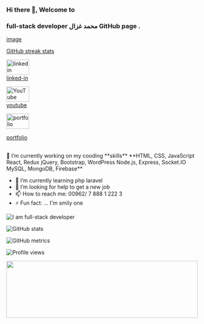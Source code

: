### Hi there 👋, Welcome to 
### full-stack developer  محمد غزال GitHub page . 


[image](https://user-images.githubusercontent.com/69714442/151793100-322f76ad-9b4d-432b-b184-371a934e4d2f.png)


[GitHub streak stats](https://github-readme-streak-stats.herokuapp.com/?user=Mohammad-Ghazal)  


 [<img src='https://cdn-icons-png.flaticon.com/512/174/174857.png' alt='linkedin' height='40' width='60'>](https://www.linkedin.com/in/mohammad-g-ghazal/)  
[linked-in](https://www.linkedin.com/in/mohammad-g-ghazal/)


 [<img src='https://upload.wikimedia.org/wikipedia/commons/0/09/YouTube_full-color_icon_%282017%29.svg' alt='YouTube' height='40' width='60'>](https://www.youtube.com/channel/UCt-0Wm2j7mvCP5MCic_EA1Q)  
[youtube](https://www.youtube.com/channel/UCt-0Wm2j7mvCP5MCic_EA1Q)


[<img src='https://www.pinclipart.com/picdir/big/181-1814767_person-svg-png-icon-free-download-profile-icon.png' alt='portfolio' height='40' width='60'>](https://mohammad-ghazal.github.io/Ghazal-Portfolio/)

 [portfolio](https://mohammad-ghazal.github.io/Ghazal-Portfolio/)


<br>
🔭 I’m currently working on my cooding **skills**
**HTML, CSS, JavaScript
React, Redux
jQuery, Bootstrap, WordPress
Node.js, Express, Socket.IO
MySQL, MongoDB, Firebase**

- 🌱 I’m currently learning php laravel
- 🤔 I’m looking for help to get a new job
- 📫 How to reach me: 00962/ 7 888 1 222 3
- ⚡ Fun fact: ... I'm smily one 



![I am full-stack developer](https://media-exp1.licdn.com/dms/image/C4D16AQEHmodmBhqeyQ/profile-displaybackgroundimage-shrink_350_1400/0/1609525251539?e=1649289600&v=beta&t=2rldBL4azXo8AmBrTZ-NLoSr7nuTB75hXyS8tEDksLE)






![GitHub stats](https://github-readme-stats.vercel.app/api?username=Mohammad-Ghazal&show_icons=true)  

![GitHub metrics](https://metrics.lecoq.io/Mohammad-Ghazal)  


![Profile views](https://gpvc.arturio.dev/Mohammad-Ghazal)  





<img src="https://raw.githubusercontent.com/matfantinel/matfantinel/master/waves.svg" width="100%" height="150">
